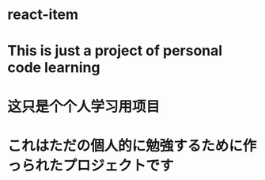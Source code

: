 # react-item
# This is just a project of personal code learning
# 这只是个个人学习用项目
# これはただの個人的に勉強するために作っられたプロジェクトです
